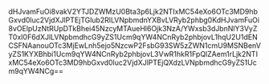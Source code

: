 dHJvamFuOi8vakV2YTJDZWMzU0Bta3p6Ljk2NTIxMC54eXo6OTc3MD9hbGxvd0luc2VjdXJlPTEjTGlub2RlLVNpbmdnYXBvLVRyb2phbg0KdHJvamFuOi8vOElpUzNtRUpDTkBhei45NzcyMTAueHl6Ojk3NzA/YWxsb3dJbnNlY3VyZT0xI0F6dXJlLVNpbmdhcG9yZS1Ucm9qYW4NCnRyb2phbjovL1hqU2U1dENCSFNAanouOTc3MjEwLnh5ejo5NzcwP2FsbG93SW5zZWN1cmU9MSNBenVyZS1KYXBhbi1Ucm9qYW4NCnRyb2phbjovL3VwR1hkR1FpQlZAem1rLjk2NTIxMC54eXo6OTc3MD9hbGxvd0luc2VjdXJlPTEjQXdzLVNpbmdhcG9yZS1Ucm9qYW4NCg==
